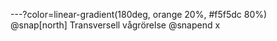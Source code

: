 ---?color=linear-gradient(180deg, orange 20%, #f5f5dc 80%)
@snap[north]
Transversell vågrörelse
@snapend
x